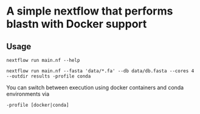 # A simple nextflow that performs blastn with Docker support

## Usage

````
nextflow run main.nf --help
````

````
nextflow run main.nf --fasta 'data/*.fa' --db data/db.fasta --cores 4 --outdir results -profile conda
````

You can switch between execution using docker containers and conda environments via 

````
-profile [docker|conda]
````
